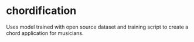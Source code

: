 # chordification
Uses model trained with open source dataset and training script to create a chord application for musicians.
